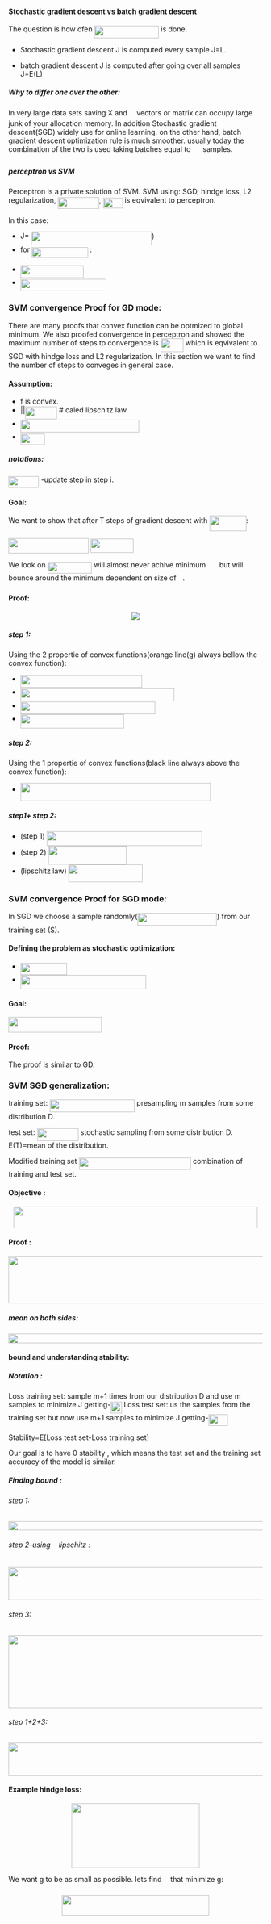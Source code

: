 #### Stochastic gradient descent vs batch gradient descent

The question is how ofen <img src="/tex/387d53b5c707db0c552f64f83202eca2.svg?invert_in_darkmode&sanitize=true" align=middle width=127.91468744999999pt height=24.65753399999998pt/> is done.

- Stochastic gradient descent  J is computed every sample J=L.

- batch gradient descent J is computed after going over all samples J=E(L)

##### Why to differ one over the other:  

In very large data sets saving X and <img src="/tex/32902e719b16dec67b28c9943762cd89.svg?invert_in_darkmode&sanitize=true" align=middle width=10.82192594999999pt height=14.15524440000002pt/> vectors or matrix can occupy large junk of your allocation memory. In addition Stochastic gradient descent(SGD) widely use for online learning. on the other hand, batch gradient descent optimization rule is much smoother. usually today the combination of the two is used taking batches equal to <img src="/tex/f8f25e4580c418a51dc556db0d8d2b93.svg?invert_in_darkmode&sanitize=true" align=middle width=16.34523329999999pt height=21.839370299999988pt/> samples.
 
##### perceptron vs SVM

Perceptron is a private solution of SVM. 
SVM using: SGD, hindge loss, L2 regularization, <img src="/tex/03eacc2fd045b3303fea4e4a58943bcc.svg?invert_in_darkmode&sanitize=true" align=middle width=81.43845929999999pt height=22.831056599999986pt/>, <img src="/tex/687cbffb26975762f46a31184ed6be3d.svg?invert_in_darkmode&sanitize=true" align=middle width=38.88877739999999pt height=21.18721440000001pt/> is eqvivalent to perceptron.

In this case:
- J= <img src="/tex/6da055cd64665ef6d4f58f751dda63b1.svg?invert_in_darkmode&sanitize=true" align=middle width=239.25002640000002pt height=26.76175259999998pt/>)
- for <img src="/tex/cecada05f154a8e1b1a749ba3f7bc016.svg?invert_in_darkmode&sanitize=true" align=middle width=111.36770534999998pt height=21.18721440000001pt/> : 
 * <img src="/tex/d217234ff5b0d59f59aab252421f6363.svg?invert_in_darkmode&sanitize=true" align=middle width=124.8951759pt height=24.657735299999988pt/>
 * <img src="/tex/08385b3c304b93a5119411d63a320d1e.svg?invert_in_darkmode&sanitize=true" align=middle width=170.09681039999998pt height=24.657735299999988pt/>

### SVM convergence Proof for GD mode:

There are many proofs that convex function can be optmized to global minimum. We also proofed convergence in perceptron and showed the maximum number of steps to convergence is <img src="/tex/7c7d3a7854511a059790770fab7c4198.svg?invert_in_darkmode&sanitize=true" align=middle width=45.239853449999984pt height=26.76175259999998pt/> which is eqvivalent to SGD with hindge loss and L2 regularization.
In this section we want to find the number of steps to conveges in general case.

#### Assumption:

- f is convex.
- ||<img src="/tex/251346e82e5a886dc502d813ef819f93.svg?invert_in_darkmode&sanitize=true" align=middle width=63.06504764999998pt height=24.65753399999998pt/>    # caled lipschitz law
- <img src="/tex/b069971bf103a572e24d468693101029.svg?invert_in_darkmode&sanitize=true" align=middle width=235.20055845pt height=24.65753399999998pt/>
- <img src="/tex/7075eeb392adcb405376e19ae28b8eda.svg?invert_in_darkmode&sanitize=true" align=middle width=47.743431449999996pt height=21.18721440000001pt/>
##### notations:

<img src="/tex/2467296285aa56007da10826480803c4.svg?invert_in_darkmode&sanitize=true" align=middle width=60.49556699999999pt height=22.831056599999986pt/> -update step in step i.

#### Goal:

We want to show that after T steps of gradient descent with <img src="/tex/156ddf585ee9cbf653f553060bc5681c.svg?invert_in_darkmode&sanitize=true" align=middle width=72.96881129999998pt height=30.648287999999997pt/>:

<img src="/tex/af898eed760c68efc31a943c0b7a07a8.svg?invert_in_darkmode&sanitize=true" align=middle width=159.37675874999996pt height=30.648287999999997pt/>

<img src="/tex/27f17a2cd67e0c90f1a733600367450d.svg?invert_in_darkmode&sanitize=true" align=middle width=84.24727739999999pt height=27.77565449999998pt/>

We look on <img src="/tex/9b137c49035e9c7eb366cabcde2075e8.svg?invert_in_darkmode&sanitize=true" align=middle width=87.88422884999999pt height=22.831056599999986pt/> will almost never achive minimum <img src="/tex/419cf1413615ba72a339141ffa96a44a.svg?invert_in_darkmode&sanitize=true" align=middle width=19.041115499999986pt height=15.296829900000011pt/> but will bounce around the minimum dependent on size of <img src="/tex/1d0496971a2775f4887d1df25cea4f7e.svg?invert_in_darkmode&sanitize=true" align=middle width=8.751954749999989pt height=14.15524440000002pt/>.

#### Proof:

<p align="center">
	<img src="./Lesson_5/Capture.PNG" align="middle">
</p>

##### step 1:

Using the 2 propertie of convex functions(orange line(g) always bellow the convex function):

- <img src="/tex/13f33a37c9e8ae8d2fa4bf388dadbdc4.svg?invert_in_darkmode&sanitize=true" align=middle width=241.14722444999998pt height=24.65753399999998pt/>
- <img src="/tex/c574cd758052c67ae7c0e003f42c4267.svg?invert_in_darkmode&sanitize=true" align=middle width=304.70881814999996pt height=24.65753399999998pt/>
- <img src="/tex/085d6d898985182d0db5a3428d2f2012.svg?invert_in_darkmode&sanitize=true" align=middle width=267.19169564999993pt height=24.65753399999998pt/>
- <img src="/tex/0301a31089ccf7197ac60f94f3cbe340.svg?invert_in_darkmode&sanitize=true" align=middle width=204.97022204999996pt height=27.77565449999998pt/>
  
 ##### step 2:
 Using the 1 propertie of convex functions(black line always above the convex function):
 
- <img src="/tex/de3f03a0491a97df7c3872bf69e69b5f.svg?invert_in_darkmode&sanitize=true" align=middle width=376.70629095pt height=36.460254599999985pt/>
 
 ##### step1+ step 2:
   
- (step 1) <img src="/tex/3f099c973e8b1fe10d2702eff6f452e1.svg?invert_in_darkmode&sanitize=true" align=middle width=307.66424369999993pt height=29.168957400000025pt/>
- (step 2) <img src="/tex/882b6f81022f6439bf554439d91e5131.svg?invert_in_darkmode&sanitize=true" align=middle width=154.74538364999998pt height=36.460254599999985pt/>  
- (lipschitz law) <img src="/tex/a6e9f477e3f2ff3b87971a7ba98651ac.svg?invert_in_darkmode&sanitize=true" align=middle width=146.42334135pt height=35.18167619999999pt/>


   
### SVM convergence Proof for SGD mode:

In SGD we choose a sample randomly(<img src="/tex/efdc72463ea6b450188e7ffa32fb40d9.svg?invert_in_darkmode&sanitize=true" align=middle width=157.70991224999997pt height=24.65753399999998pt/>) from our training set (S). 

#### Defining the problem as stochastic optimization:

- <img src="/tex/3dc50708fbbd2c3b3e0f5757b153dbe4.svg?invert_in_darkmode&sanitize=true" align=middle width=92.05857539999998pt height=24.65753399999998pt/>
- <img src="/tex/e94be2a050e026e333a20deb8f78152a.svg?invert_in_darkmode&sanitize=true" align=middle width=249.4951404pt height=27.77565449999998pt/>

#### Goal:

<img src="/tex/d027de1b6a42e973851d886afec66718.svg?invert_in_darkmode&sanitize=true" align=middle width=185.24436974999998pt height=30.648287999999997pt/>
 
#### Proof:
The proof is similar to GD.

### SVM SGD generalization:

 training set:  <img src="/tex/fe9a944280dc3d01376f733806503f06.svg?invert_in_darkmode&sanitize=true" align=middle width=168.76348829999998pt height=24.65753399999998pt/> presampling m samples from some distribution D.
 
 test set: <img src="/tex/6717f3028e91eea6a2eb7ad7fa22f857.svg?invert_in_darkmode&sanitize=true" align=middle width=82.29827099999999pt height=24.65753399999998pt/> stochastic sampling from some distribution D. E(T)=mean of the distribution.
 
 Modified training set <img src="/tex/197dbc3d662993e8a57c95b4b6dc6d49.svg?invert_in_darkmode&sanitize=true" align=middle width=221.86669229999995pt height=24.7161288pt/> combination of training and test set. 

#### Objective :
<p align="center"><img src="/tex/6c52b8e33c34aee0c74f40eef3c6d064.svg?invert_in_darkmode&sanitize=true" align=middle width=484.2532018499999pt height=43.11594705pt/></p>

#### Proof :
<p align="center"><img src="/tex/39fce556def3c658b48b4949ea357209.svg?invert_in_darkmode&sanitize=true" align=middle width=555.31062015pt height=94.45104405pt/></p>

##### mean on both sides:

<p align="center"><img src="/tex/5f1fcb10977e243dd96b68dbfda0f590.svg?invert_in_darkmode&sanitize=true" align=middle width=660.0866811pt height=18.312383099999998pt/></p>


#### bound and understanding stability:

##### Notation :
Loss training set: sample m+1 times from our distribution D and use m samples to minimize J getting-<img src="/tex/45b070fe62295df8726e95928aca4a3b.svg?invert_in_darkmode&sanitize=true" align=middle width=21.89698169999999pt height=22.831056599999986pt/>
Loss test set: us the samples from the training set but now use m+1 samples to minimize J getting-<img src="/tex/6dab9fecea3a01cf93f51d6d0b460fe2.svg?invert_in_darkmode&sanitize=true" align=middle width=38.54090129999999pt height=22.831056599999986pt/>

Stability=E[Loss test set-Loss training set] 

Our goal is to have 0 stability , which means the test set and the training set accuracy of the model is similar.

##### Finding bound :

###### step 1:
<p align="center"><img src="/tex/b50e445c6807836dd58ba5ed68982364.svg?invert_in_darkmode&sanitize=true" align=middle width=524.40460545pt height=18.31054665pt/></p>

###### step 2-using <img src="/tex/6dec54c48a0438a5fcde6053bdb9d712.svg?invert_in_darkmode&sanitize=true" align=middle width=8.49888434999999pt height=14.15524440000002pt/> lipschitz :

<p align="center"><img src="/tex/8e0c364ab94cd79e48d5f2135e0382c1.svg?invert_in_darkmode&sanitize=true" align=middle width=561.2699268pt height=65.20022025pt/></p>

###### step 3:

<p align="center"><img src="/tex/0282b2739e9558ffe954f5cb6b6f5b69.svg?invert_in_darkmode&sanitize=true" align=middle width=835.80987105pt height=144.02271015pt/></p>

###### step 1+2+3:

<p align="center"><img src="/tex/31c3260f1eb0d1910a71a00067a18c90.svg?invert_in_darkmode&sanitize=true" align=middle width=561.2699268pt height=65.00407815pt/></p>

#### Example hindge loss:
<p align="center"><img src="/tex/dd01362a29c1cf8c147c87247bb62a8a.svg?invert_in_darkmode&sanitize=true" align=middle width=253.52025765pt height=128.36764545pt/></p>

We want g to be as small as possible. lets find <img src="/tex/fd8be73b54f5436a5cd2e73ba9b6bfa9.svg?invert_in_darkmode&sanitize=true" align=middle width=9.58908224999999pt height=22.831056599999986pt/> that minimize g:

<p align="center"><img src="/tex/7d8564d9386d88a8be31df3fb7c63015.svg?invert_in_darkmode&sanitize=true" align=middle width=292.46280194999997pt height=41.2104693pt/></p>
